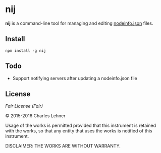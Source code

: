 # nij

**nij** is a command-line tool for managing and editing [nodeinfo.json][] files.

[nodeinfo.json]: https://docs.meshwith.me/en/cjdns/nodeinfo.json.html

## Install

    npm install -g nij

## Todo

- Support notifying servers after updating a nodeinfo.json file

## License

*Fair License (Fair)*

© 2015-2016 Charles Lehner

Usage of the works is permitted provided that this instrument is retained with
the works, so that any entity that uses the works is notified of this
instrument.

DISCLAIMER: THE WORKS ARE WITHOUT WARRANTY.
